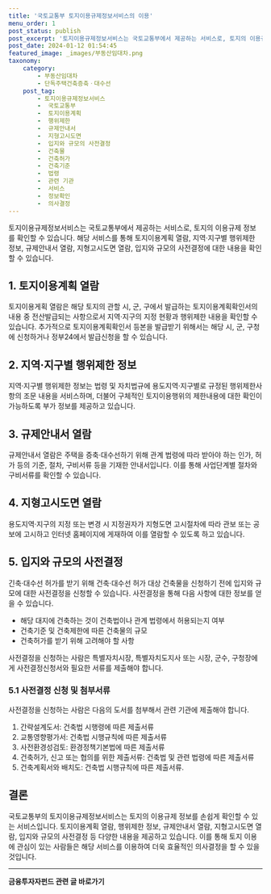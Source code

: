 ```yaml
---
title: '국토교통부 토지이용규제정보서비스의 이용'
menu_order: 1
post_status: publish
post_excerpt: '토지이용규제정보서비스는 국토교통부에서 제공하는 서비스로, 토지의 이용규제 정보를 확인할 수 있습니다. 해당 서비스를 통해 토지이용계획 열람, 지역 지구별 행위제한 정보, 규제안내서 열람, 지형고시도면 열람, 입지와 규모의 사전결정에 대한 내용을 확인할 수 있습니다.'
post_date: 2024-01-12 01:54:45
featured_image: _images/부동산임대차.png
taxonomy:
    category:
        - 부동산임대차
        - 단독주택건축증축ㆍ대수선
    post_tag:
        - 토지이용규제정보서비스
        -  국토교통부
        -  토지이용계획
        -  행위제한
        -  규제안내서
        -  지형고시도면
        -  입지와 규모의 사전결정
        -  건축물
        -  건축허가
        -  건축기준
        -  법령
        -  관련 기관
        -  서비스
        -  정보확인
        -  의사결정
---
```




토지이용규제정보서비스는 국토교통부에서 제공하는 서비스로, 토지의 이용규제 정보를 확인할 수 있습니다. 해당 서비스를 통해 토지이용계획 열람, 지역·지구별 행위제한 정보, 규제안내서 열람, 지형고시도면 열람, 입지와 규모의 사전결정에 대한 내용을 확인할 수 있습니다.

## 1. 토지이용계획 열람

토지이용게획 열람은 해당 토지의 관할 시, 군, 구에서 발급하는 토지이용계획확인서의 내용 중 전산발급되는 사항으로서 지역·지구의 지정 현황과 행위제한 내용을 확인할 수 있습니다. 추가적으로 토지이용계획확인서 등본을 발급받기 위해서는 해당 시, 군, 구청에 신청하거나 정부24에서 발급신청을 할 수 있습니다.

## 2. 지역·지구별 행위제한 정보

지역·지구별 행위제한 정보는 법령 및 자치법규에 용도지역·지구별로 규정된 행위제한사항의 조문 내용을 서비스하며, 더불어 구체적인 토지이용행위의 제한내용에 대한 확인이 가능하도록 부가 정보를 제공하고 있습니다.

## 3. 규제안내서 열람

규제안내서 열람은 주택을 증축·대수선하기 위해 관계 법령에 따라 받아야 하는 인가, 허가 등의 기준, 절차, 구비서류 등을 기재한 안내서입니다. 이를 통해 사업단계별 절차와 구비서류를 확인할 수 있습니다.

## 4. 지형고시도면 열람

용도지역·지구의 지정 또는 변경 시 지정권자가 지형도면 고시절차에 따라 관보 또는 공보에 고시하고 인터넷 홈페이지에 게재하여 이를 열람할 수 있도록 하고 있습니다.

## 5. 입지와 규모의 사전결정

긴축·대수선 허가를 받기 위해 건축·대수선 허가 대상 건축물을 신청하기 전에 입지와 규모에 대한 사전결정을 신청할 수 있습니다. 사전결정을 통해 다음 사항에 대한 정보를 얻을 수 있습니다.

- 해당 대지에 건축하는 것이 건축법이나 관계 법령에서 허용되는지 여부
- 건축기준 및 건축제한에 따른 건축물의 규모
- 건축허가를 받기 위해 고려해야 할 사항

사전결정을 신청하는 사람은 특별자치시장, 특별자치도지사 또는 시장, 군수, 구청장에게 사전결정신청서와 필요한 서류를 제출해야 합니다.

### 5.1 사전결정 신청 및 첨부서류

사전결정을 신청하는 사람은 다음의 도서를 첨부해서 관련 기관에 제출해야 합니다.

1. 간략설계도서: 건축법 시행령에 따른 제출서류
2. 교통영향평가서: 건축법 시행규칙에 따른 제출서류
3. 사전환경성검토: 환경정책기본법에 따른 제출서류
4. 건축허가, 신고 또는 협의를 위한 제출서류: 건축법 및 관련 법령에 따른 제출서류
5. 건축계획서와 배치도: 건축법 시행규칙에 따른 제출서류.

## 결론

국토교통부의 토지이용규제정보서비스는 토지의 이용규제 정보를 손쉽게 확인할 수 있는 서비스입니다. 토지이용계획 열람, 행위제한 정보, 규제안내서 열람, 지형고시도면 열람, 입지와 규모의 사전결정 등 다양한 내용을 제공하고 있습니다. 이를 통해 토지 이용에 관심이 있는 사람들은 해당 서비스를 이용하여 더욱 효율적인 의사결정을 할 수 있을 것입니다.
<!-- wp:separator -->
<hr class="wp-block-separator has-alpha-channel-opacity"/>
<!-- /wp:separator -->

<!-- wp:group {"backgroundColor":"base","layout":{"type":"constrained"}} -->
<div class="wp-block-group has-base-background-color has-background"><!-- wp:paragraph {"align":"center","fontSize":"medium"} -->
<p class="has-text-align-center has-large-font-size"><strong>금융투자자펀드 관련 글 바로가기</strong></p>
<!-- /wp:paragraph -->


<!-- wp:latest-posts
{"categories":[{"id":13443,"count":19,"description":"","link":"https://uknowlaw.com/category/%ea%b8%88%ec%9c%b5%ed%88%ac%ec%9e%90%ec%9e%90%ed%8e%80%eb%93%9c/","name":"금융투자자펀드","slug":"금융투자자펀드","taxonomy":"category","parent":0,"meta":[],"_links":{"self":[{"href":"https://uknowlaw.com/wp-json/wp/v2/categories/13443"}],"collection":[{"href":"https://uknowlaw.com/wp-json/wp/v2/categories"}],"about":[{"href":"https://uknowlaw.com/wp-json/wp/v2/taxonomies/category"}],"wp:post_type":[{"href":"https://uknowlaw.com/wp-json/wp/v2/posts?categories=13443"}],"curies":[{"name":"wp","href":"https://api.w.org/{rel}","templated":true}]}}],"postsToShow":100,"excerptLength":28,"postLayout":"grid","columns":2,"featuredImageAlign":"left","featuredImageSizeSlug":"large","fontSize":"small"} /--></div>
<!-- /wp:group -->